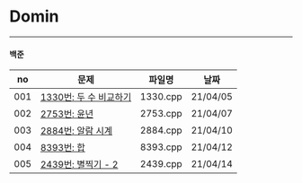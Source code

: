 # Domin
---

#### 백준

|no|문제|파일명|날짜|
|-----|------------------------------------------------------------------|----------|----------|
| 001 | [1330번: 두 수 비교하기](https://www.acmicpc.net/problem/1330)    | 1330.cpp | 21/04/05 |
| 002 | [2753번: 윤년](https://www.acmicpc.net/problem/2753)             | 2753.cpp | 21/04/07 |
| 003 | [2884번: 알람 시계](https://www.acmicpc.net/problem/2884)        | 2884.cpp | 21/04/10 |
| 004 | [8393번: 합](https://www.acmicpc.net/problem/8393)                | 8393.cpp | 21/04/12 |
| 005 | [2439번: 별찍기 - 2](https://www.acmicpc.net/problem/2439)        | 2439.cpp | 21/04/14 |
